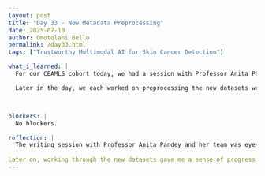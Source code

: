 ```yaml
---
layout: post
title: "Day 33 - New Metadata Preprocessing"
date: 2025-07-10
author: Omotolani Bello
permalink: /day33.html
tags: ["Trustworthy Multimodal AI for Skin Cancer Detection"]

what_i_learned: |
  For our CEAMLS cohort today, we had a session with Professor Anita Pandey and her team from Morgan State University’s Writing Center. She gave us a brief but helpful lesson on writing tips and broke down the different types of English used in communication. She also walked us through the structure of a research paper, especially the abstract—highlighting sections like background/context, research gap, methods, results, and implication. One thing that stuck with me was her point that “complexity of words is measured by familiarity,” which really made me think differently about how I write. She shared several tips that I know will help strengthen my writing moving forward. I also got to meet Dr. Amina, a researcher working on the anti-cancer properties of bitterleaf, neem leaves, and turmeric, which I found very interesting. It was great connecting with her.

  Later in the day, we each worked on preprocessing the new datasets we collected. We looked for common columns across the files, cleaned out unnecessary data, and organized the image files into folders. It felt good to get hands-on with this part of the process and see how all the pieces start to come together. I do feel accomplished.



blockers: |
  No blockers.

reflection: |
  The writing session with Professor Anita Pandey and her team was eye-opening. Learning how to structure a research paper and the different components of an abstract gave me a clearer sense of direction for writing. Her statement about complexity being tied to word familiarity really stuck with me—it’s something I’ll keep in mind when editing my work. Meeting Dr. Amina and hearing about her research on natural anti-cancer agents was also inspiring, and I’m glad I got a chance to connect with her.
  
Later on, working through the new datasets gave me a sense of progress. Organizing the images, finding shared columns, and cleaning out what we didn’t need helped make the data more manageable. It felt good to move from the theory of the morning into practical steps in the afternoon.
---
```

